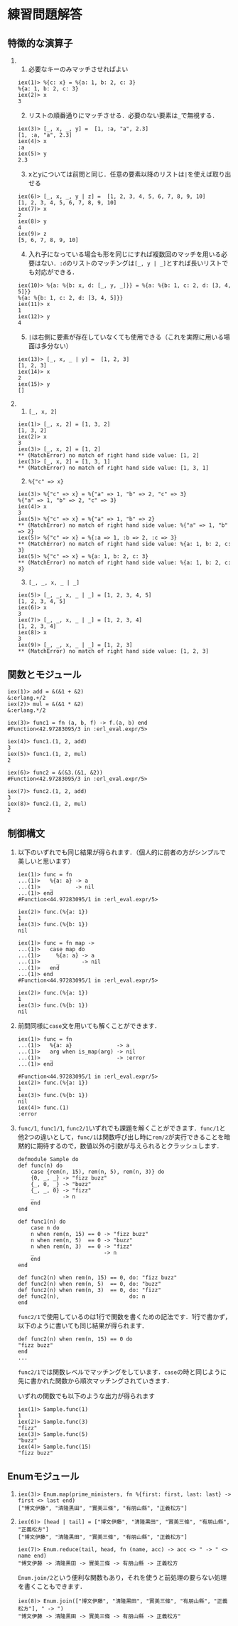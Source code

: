 # 練習問題解答

## 特徴的な演算子

1. 
    1. 必要なキーのみマッチさせればよい
    ```
    iex(1)> %{c: x} = %{a: 1, b: 2, c: 3}
    %{a: 1, b: 2, c: 3}
    iex(2)> x
    3 
    ```
    2. リストの順番通りにマッチさせる．必要のない要素は`_`で無視する．
    ```
    iex(3)> [_, x, _, y] =  [1, :a, "a", 2.3]
    [1, :a, "a", 2.3]
    iex(4)> x
    :a      
    iex(5)> y
    2.3  
    ```
    3. xとyについては前問と同じ．任意の要素以降のリストは`|`を使えば取り出せる
    ```
    iex(6)> [_, x, _, y | z] =  [1, 2, 3, 4, 5, 6, 7, 8, 9, 10]
    [1, 2, 3, 4, 5, 6, 7, 8, 9, 10]
    iex(7)> x
    2       
    iex(8)> y
    4       
    iex(9)> z
    [5, 6, 7, 8, 9, 10]
    ```
    4. 入れ子になっている場合も形を同じにすれば複数回のマッチを用いる必要はない．`:d`のリストのマッチングは`[_, y | _]`とすれば長いリストでも対応ができる．
    ```
    iex(10)> %{a: %{b: x, d: [_, y, _]}} = %{a: %{b: 1, c: 2, d: [3, 4, 5]}}
    %{a: %{b: 1, c: 2, d: [3, 4, 5]}}
    iex(11)> x
    1
    iex(12)> y
    4
    ```
    5. `|`は右側に要素が存在していなくても使用できる（これを実際に用いる場面は多分ない）
    ```
    iex(13)> [_, x, _ | y] =  [1, 2, 3]
    [1, 2, 3]
    iex(14)> x
    2
    iex(15)> y
    []
    ```

2. 
    1. `[_, x, 2]`
    ```
    iex(1)> [_, x, 2] = [1, 3, 2]
    [1, 3, 2]
    iex(2)> x
    3
    iex(3)> [_, x, 2] = [1, 2]   
    ** (MatchError) no match of right hand side value: [1, 2]
    iex(3)> [_, x, 2] = [1, 3, 1]
    ** (MatchError) no match of right hand side value: [1, 3, 1]
    ```
    2. `%{"c" => x}`
    ```
    iex(3)> %{"c" => x} = %{"a" => 1, "b" => 2, "c" => 3}
    %{"a" => 1, "b" => 2, "c" => 3}
    iex(4)> x
    3
    iex(5)> %{"c" => x} = %{"a" => 1, "b" => 2}          
    ** (MatchError) no match of right hand side value: %{"a" => 1, "b" => 2}
    iex(5)> %{"c" => x} = %{:a => 1, :b => 2, :c => 3}
    ** (MatchError) no match of right hand side value: %{a: 1, b: 2, c: 3}
    iex(5)> %{"c" => x} = %{a: 1, b: 2, c: 3}         
    ** (MatchError) no match of right hand side value: %{a: 1, b: 2, c: 3}
    ```
    3. `[_, _, x, _ | _]`
    ```
    iex(5)> [_, _, x, _ | _] = [1, 2, 3, 4, 5]
    [1, 2, 3, 4, 5]
    iex(6)> x
    3
    iex(7)> [_, _, x, _ | _] = [1, 2, 3, 4]   
    [1, 2, 3, 4]
    iex(8)> x
    3
    iex(9)> [_, _, x, _ | _] = [1, 2, 3]   
    ** (MatchError) no match of right hand side value: [1, 2, 3]
    ```

## 関数とモジュール

```
iex(1)> add = &(&1 + &2)
&:erlang.+/2
iex(2)> mul = &(&1 * &2)
&:erlang.*/2

iex(3)> func1 = fn (a, b, f) -> f.(a, b) end 
#Function<42.97283095/3 in :erl_eval.expr/5>

iex(4)> func1.(1, 2, add)
3
iex(5)> func1.(1, 2, mul)
2

iex(6)> func2 = &(&3.(&1, &2))
#Function<42.97283095/3 in :erl_eval.expr/5>

iex(7)> func2.(1, 2, add)
3
iex(8)> func2.(1, 2, mul)
2
```

## 制御構文

1. 以下のいずれでも同じ結果が得られます．（個人的に前者の方がシンプルで美しいと思います）
    ```
    iex(1)> func = fn
    ...(1)>   %{a: a} -> a
    ...(1)>   _       -> nil
    ...(1)> end
    #Function<44.97283095/1 in :erl_eval.expr/5>

    iex(2)> func.(%{a: 1})
    1
    iex(3)> func.(%{b: 1})
    nil
    ```
    ```
    iex(1)> func = fn map ->
    ...(1)>   case map do
    ...(1)>     %{a: a} -> a
    ...(1)>     _       -> nil
    ...(1)>   end
    ...(1)> end
    #Function<44.97283095/1 in :erl_eval.expr/5>

    iex(2)> func.(%{a: 1})
    1
    iex(3)> func.(%{b: 1})
    nil
    ```
2. 前問同様に`case`文を用いても解くことができます．
    ```
    iex(1)> func = fn
    ...(1)>   %{a: a}              -> a
    ...(1)>   arg when is_map(arg) -> nil
    ...(1)>   _                    -> :error
    ...(1)> end

    #Function<44.97283095/1 in :erl_eval.expr/5>
    iex(2)> func.(%{a: 1})
    1
    iex(3)> func.(%{b: 1})
    nil
    iex(4)> func.(1)
    :error
    ```

3. `func/1`, `func1/1`, `func2/1`いずれでも課題を解くことができます．`func/1`と他2つの違いとして，`func/1`は関数呼び出し時に`rem/2`が実行できることを暗黙的に期待するので，数値以外の引数が与えられるとクラッシュします．
    ```
    defmodule Sample do
    def func(n) do
        case {rem(n, 15), rem(n, 5), rem(n, 3)} do
        {0, _, _} -> "fizz buzz"
        {_, 0, _} -> "buzz"
        {_, _, 0} -> "fizz"
        _         -> n
        end
    end

    def func1(n) do
        case n do
        n when rem(n, 15) == 0 -> "fizz buzz"
        n when rem(n, 5)  == 0 -> "buzz"
        n when rem(n, 3)  == 0 -> "fizz"
        _                      -> n
        end
    end

    def func2(n) when rem(n, 15) == 0, do: "fizz buzz"
    def func2(n) when rem(n, 5)  == 0, do: "buzz"
    def func2(n) when rem(n, 3)  == 0, do: "fizz"
    def func2(n),                      do: n
    end
    ```
    `func2/1`で使用しているのは1行で関数を書くための記法です．1行で書かず，以下のように書いても同じ結果が得られます．
    ```
    def func2(n) when rem(n, 15) == 0 do
    "fizz buzz"
    end
    ...
    ```
    `func2/1`では関数レベルでマッチングをしています．`case`の時と同じように先に書かれた関数から順次マッチングされていきます．

    いずれの関数でも以下のような出力が得られます
    ```
    iex(1)> Sample.func(1)
    1
    iex(2)> Sample.func(3)
    "fizz"
    iex(3)> Sample.func(5)
    "buzz"
    iex(4)> Sample.func(15)
    "fizz buzz"
    ```

## Enumモジュール

1. 
    ```
    iex(3)> Enum.map(prime_ministers, fn %{first: first, last: last} -> first <> last end)
    ["博文伊藤", "清隆黒田", "實美三條", "有朋山縣", "正義松方"]
    ```
2. 
    ```
    iex(6)> [head | tail] = ["博文伊藤", "清隆黒田", "實美三條", "有朋山縣", "正義松方"]
    ["博文伊藤", "清隆黒田", "實美三條", "有朋山縣", "正義松方"]
    
    iex(7)> Enum.reduce(tail, head, fn (name, acc) -> acc <> " -> " <> name end)
    "博文伊藤 -> 清隆黒田 -> 實美三條 -> 有朋山縣 -> 正義松方
    ```
    `Enum.join/2`という便利な関数もあり，それを使うと前処理の要らない処理を書くこともできます．
    ```
    iex(8)> Enum.join(["博文伊藤", "清隆黒田", "實美三條", "有朋山縣", "正義松方"], " -> ")
    "博文伊藤 -> 清隆黒田 -> 實美三條 -> 有朋山縣 -> 正義松方"
    ```